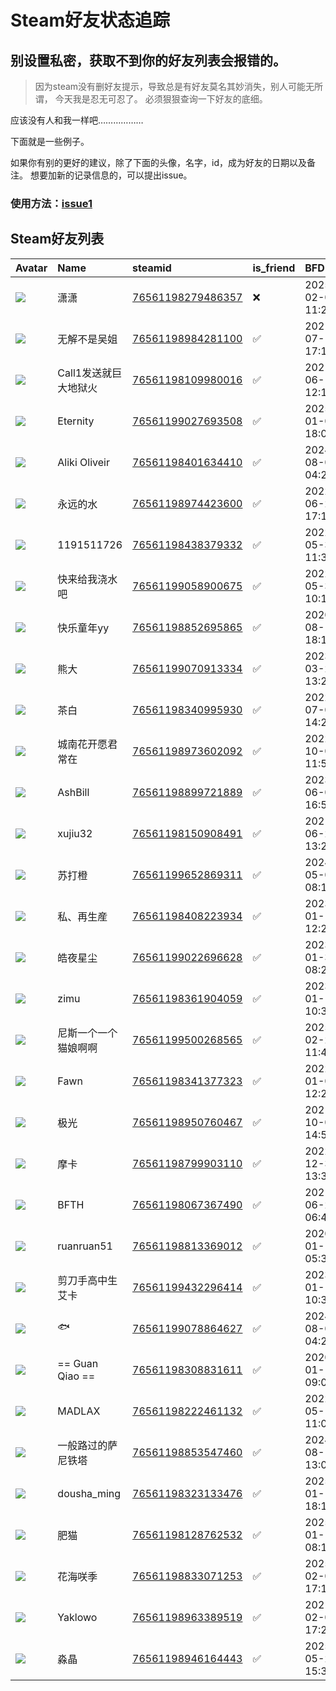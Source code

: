 # Steam好友状态追踪
## 别设置私密，获取不到你的好友列表会报错的。

> 因为steam没有删好友提示，导致总是有好友莫名其妙消失，别人可能无所谓，
> 今天我是忍无可忍了。 必须狠狠查询一下好友的底细。

应该没有人和我一样吧………………

下面就是一些例子。

如果你有别的更好的建议，除了下面的头像，名字，id，成为好友的日期以及备注。 想要加新的记录信息的，可以提出issue。

### 使用方法：[issue1](https://github.com/systemannounce/SteamFriends/issues/1)

## Steam好友列表

| Avatar                                                                            | Name            | steamid                                                                     | is_friend   | BFD                 | Remark   | removed_time        |
|:----------------------------------------------------------------------------------|:----------------|:----------------------------------------------------------------------------|:------------|:--------------------|:---------|:--------------------|
| ![](https://avatars.steamstatic.com/1b951f6cb148cfb8c61b10e2e00bfb5c9c0829ae.jpg) | 潇潇              | [76561198279486357](https://steamcommunity.com/profiles/76561198279486357/) | ❌           | 2025-02-05 11:25:21 |          | 2025-06-06 09:24:16 |
| ![](https://avatars.steamstatic.com/3f5e9daea59216d7fe13df4e031d3537580e5e21.jpg) | 无解不是吴姐          | [76561198984281100](https://steamcommunity.com/profiles/76561198984281100/) | ✅           | 2021-07-14 17:18:22 |          |                     |
| ![](https://avatars.steamstatic.com/352d34ed26701b2cd38fab8bf305665ed98b95bf.jpg) | Call1发送就巨大地狱火   | [76561198109980016](https://steamcommunity.com/profiles/76561198109980016/) | ✅           | 2021-06-19 12:16:54 |          |                     |
| ![](https://avatars.steamstatic.com/fef49e7fa7e1997310d705b2a6158ff8dc1cdfeb.jpg) | Eternity        | [76561199027693508](https://steamcommunity.com/profiles/76561199027693508/) | ✅           | 2025-01-09 18:00:05 |          |                     |
| ![](https://avatars.steamstatic.com/f61a1c2e9ee05236d6cbc89add14976eb05b6cd9.jpg) | Aliki Oliveir   | [76561198401634410](https://steamcommunity.com/profiles/76561198401634410/) | ✅           | 2024-08-02 04:24:37 |          |                     |
| ![](https://avatars.steamstatic.com/9a73beaf96127008df6268a035c5a85fe494332f.jpg) | 永远的水            | [76561198974423600](https://steamcommunity.com/profiles/76561198974423600/) | ✅           | 2022-06-28 17:10:05 |          |                     |
| ![](https://avatars.steamstatic.com/fef49e7fa7e1997310d705b2a6158ff8dc1cdfeb.jpg) | 1191511726      | [76561198438379332](https://steamcommunity.com/profiles/76561198438379332/) | ✅           | 2022-05-30 11:32:51 |          |                     |
| ![](https://avatars.steamstatic.com/fef49e7fa7e1997310d705b2a6158ff8dc1cdfeb.jpg) | 快来给我浇水吧         | [76561199058900675](https://steamcommunity.com/profiles/76561199058900675/) | ✅           | 2022-05-30 10:18:09 |          |                     |
| ![](https://avatars.steamstatic.com/c3da2004bb2700888f1329dc412caf04238c075b.jpg) | 快乐童年yy          | [76561198852695865](https://steamcommunity.com/profiles/76561198852695865/) | ✅           | 2020-08-15 18:17:18 |          |                     |
| ![](https://avatars.steamstatic.com/ac236fc88e323b59ecc847a8b54d38256cfaaf2c.jpg) | 熊大              | [76561199070913334](https://steamcommunity.com/profiles/76561199070913334/) | ✅           | 2023-03-26 13:25:21 |          |                     |
| ![](https://avatars.steamstatic.com/3f5e9daea59216d7fe13df4e031d3537580e5e21.jpg) | 茶白              | [76561198340995930](https://steamcommunity.com/profiles/76561198340995930/) | ✅           | 2022-07-06 14:21:02 |          |                     |
| ![](https://avatars.steamstatic.com/53f0b9266bb33fead29956dff728d94c6dc62247.jpg) | 城南花开愿君常在        | [76561198973602092](https://steamcommunity.com/profiles/76561198973602092/) | ✅           | 2022-10-07 11:57:41 |          |                     |
| ![](https://avatars.steamstatic.com/810b1fb64fe7def6e4917a79cd263acc5b472858.jpg) | AshBill         | [76561198899721889](https://steamcommunity.com/profiles/76561198899721889/) | ✅           | 2023-06-04 16:51:16 |          |                     |
| ![](https://avatars.steamstatic.com/fef49e7fa7e1997310d705b2a6158ff8dc1cdfeb.jpg) | xujiu32         | [76561198150908491](https://steamcommunity.com/profiles/76561198150908491/) | ✅           | 2021-06-20 13:22:00 |          |                     |
| ![](https://avatars.steamstatic.com/6453b19c75ce862714987bc17399981aab5770a0.jpg) | 苏打橙             | [76561199652869311](https://steamcommunity.com/profiles/76561199652869311/) | ✅           | 2024-05-01 08:11:28 |          |                     |
| ![](https://avatars.steamstatic.com/02a9fe9b377eb84e0379fe8c109097f3ae1caae2.jpg) | 私、再生産           | [76561198408223934](https://steamcommunity.com/profiles/76561198408223934/) | ✅           | 2023-01-16 12:24:37 |          |                     |
| ![](https://avatars.steamstatic.com/d11bd179176a851a6443082c2d21937021a21d62.jpg) | 皓夜星尘            | [76561199022696628](https://steamcommunity.com/profiles/76561199022696628/) | ✅           | 2023-01-30 08:24:51 |          |                     |
| ![](https://avatars.steamstatic.com/de7aed4299406a52b01b0fc087ec5eb1d380b7e7.jpg) | zimu            | [76561198361904059](https://steamcommunity.com/profiles/76561198361904059/) | ✅           | 2023-01-11 10:39:38 |          |                     |
| ![](https://avatars.steamstatic.com/3e7fa82d331c950cc2dffca68c4e0f723849cff0.jpg) | 尼斯一个一个猫娘啊啊      | [76561199500268565](https://steamcommunity.com/profiles/76561199500268565/) | ✅           | 2025-02-22 11:43:45 |          |                     |
| ![](https://avatars.steamstatic.com/8bb6a4d7223c09446bc0abb6570e5912d7f8b275.jpg) | Fawn            | [76561198341377323](https://steamcommunity.com/profiles/76561198341377323/) | ✅           | 2022-01-02 12:22:25 |          |                     |
| ![](https://avatars.steamstatic.com/cf008e00b29940823efc3754be604c48074b02fa.jpg) | 极光              | [76561198950760467](https://steamcommunity.com/profiles/76561198950760467/) | ✅           | 2021-10-07 14:54:35 |          |                     |
| ![](https://avatars.steamstatic.com/44b65fa70c3df3819aa00d7b9cb13a40ac7cc2dc.jpg) | 摩卡              | [76561198799903110](https://steamcommunity.com/profiles/76561198799903110/) | ✅           | 2022-12-31 13:35:43 |          |                     |
| ![](https://avatars.steamstatic.com/233f6ab700b2092420540644292aeff68b7ceb46.jpg) | BFTH            | [76561198067367490](https://steamcommunity.com/profiles/76561198067367490/) | ✅           | 2021-06-21 06:47:41 |          |                     |
| ![](https://avatars.steamstatic.com/10ff66b08599c2543b93324f7083745ba4b6b61d.jpg) | ruanruan51      | [76561198813369012](https://steamcommunity.com/profiles/76561198813369012/) | ✅           | 2020-01-14 05:32:32 |          |                     |
| ![](https://avatars.steamstatic.com/af9482a3a3b8c4ad6b7f2da0d2f8c138224ae66f.jpg) | 剪刀手高中生艾卡        | [76561199432296414](https://steamcommunity.com/profiles/76561199432296414/) | ✅           | 2023-01-11 10:39:23 |          |                     |
| ![](https://avatars.steamstatic.com/83024352c31f103649f8cb322cb85fd6fff9cf50.jpg) | 🐟               | [76561199078864627](https://steamcommunity.com/profiles/76561199078864627/) | ✅           | 2024-08-02 04:21:27 |          |                     |
| ![](https://avatars.steamstatic.com/1d171d1b4c276a297d5543b26815bb56a70a7998.jpg) | == Guan Qiao == | [76561198308831611](https://steamcommunity.com/profiles/76561198308831611/) | ✅           | 2020-01-13 09:03:34 |          |                     |
| ![](https://avatars.steamstatic.com/f767c60a831e752cecd3a81ec194b045345469d1.jpg) | MADLAX          | [76561198222461132](https://steamcommunity.com/profiles/76561198222461132/) | ✅           | 2022-05-17 11:00:30 |          |                     |
| ![](https://avatars.steamstatic.com/14fa45d90d1774068441651602af9b2de61890b4.jpg) | 一般路过的萨尼铁塔       | [76561198853547460](https://steamcommunity.com/profiles/76561198853547460/) | ✅           | 2024-08-14 13:07:38 |          |                     |
| ![](https://avatars.steamstatic.com/dcbb93e0b27eb4a37a3cca7fcee2df7b22e1b26d.jpg) | dousha_ming     | [76561198323133476](https://steamcommunity.com/profiles/76561198323133476/) | ✅           | 2025-01-11 18:14:17 |          |                     |
| ![](https://avatars.steamstatic.com/ac979320d76b8a4432988559cf3472f42af27764.jpg) | 肥猫              | [76561198128762532](https://steamcommunity.com/profiles/76561198128762532/) | ✅           | 2025-01-18 08:15:04 |          |                     |
| ![](https://avatars.steamstatic.com/541a1f3a0b362b5ebb9d8ca9524a3be13c6de1dd.jpg) | 花海咲季            | [76561198833071253](https://steamcommunity.com/profiles/76561198833071253/) | ✅           | 2025-02-05 17:13:31 |          |                     |
| ![](https://avatars.steamstatic.com/8390999acc0490fd2f05391201d71eab94ccd0b2.jpg) | Yaklowo         | [76561198963389519](https://steamcommunity.com/profiles/76561198963389519/) | ✅           | 2021-02-04 17:21:26 |          |                     |
| ![](https://avatars.steamstatic.com/18da04b151d5f285d6ffdf413ca6341acebbe5b6.jpg) | 淼晶              | [76561198946164443](https://steamcommunity.com/profiles/76561198946164443/) | ✅           | 2025-05-22 15:30:23 |          |                     |